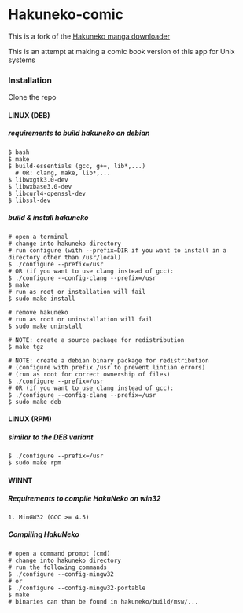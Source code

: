 # Hakuneko-comic
This is a fork of the [Hakuneko manga downloader](https://sourceforge.net/projects/hakuneko/)

This is an attempt at making a comic book version of this app for Unix systems

### Installation
Clone the repo

#### LINUX (DEB)

##### requirements to build hakuneko on debian

    $ bash
    $ make
    $ build-essentials (gcc, g++, lib*,...)
      # OR: clang, make, lib*,...
    $ libwxgtk3.0-dev
    $ libwxbase3.0-dev
    $ libcurl4-openssl-dev
    $ libssl-dev

##### build & install hakuneko 

    # open a terminal
    # change into hakuneko directory
    # run configure (with --prefix=DIR if you want to install in a directory other than /usr/local)
    $ ./configure --prefix=/usr
    # OR (if you want to use clang instead of gcc):
    $ ./configure --config-clang --prefix=/usr
    $ make
    # run as root or installation will fail
    $ sudo make install

    # remove hakuneko
    # run as root or uninstallation will fail
    $ sudo make uninstall

    # NOTE: create a source package for redistribution
    $ make tgz

    # NOTE: create a debian binary package for redistribution
    # (configure with prefix /usr to prevent lintian errors)
    # (run as root for correct ownership of files)
    $ ./configure --prefix=/usr
    # OR (if you want to use clang instead of gcc):
    $ ./configure --config-clang --prefix=/usr
    $ sudo make deb


#### LINUX (RPM)

##### similar to the DEB variant 

    $ ./configure --prefix=/usr
    $ sudo make rpm


#### WINNT 

##### Requirements to compile HakuNeko on win32 

    1. MinGW32 (GCC >= 4.5)

##### Compiling HakuNeko 

    # open a command prompt (cmd)
    # change into hakuneko directory
    # run the following commands
    $ ./configure --config-mingw32
    # or
    $ ./configure --config-mingw32-portable
    $ make
    # binaries can than be found in hakuneko/build/msw/...

